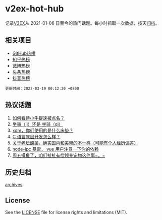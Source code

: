 # v2ex-hot-hub

 记录[V2EX](https://www.v2ex.com/)从 2021-01-06 日至今的热门话题。每小时抓取一次数据，按天[归档](archives)。
 
 ## 相关项目

- [GitHub热榜](https://github.com/lonnyzhang423/github-hot-hub)
- [知乎热榜](https://github.com/lonnyzhang423/zhihu-hot-hub)
- [微博热榜](https://github.com/lonnyzhang423/weibo-hot-hub)
- [头条热榜](https://github.com/lonnyzhang423/toutiao-hot-hub)
- [抖音热榜](https://github.com/lonnyzhang423/douyin-hot-hub)


 `更新时间：2022-03-19 00:12:20 +0800`

## 热议话题

1. [如何看待小牛提速被点名？](https://www.v2ex.com/t/841169)
1. [坐骑（ji）还是 坐骑（qi）](https://www.v2ex.com/t/841179)
1. [xdm，你们使用的是什么床垫？](https://www.v2ex.com/t/841183)
1. [C 语言底层开发怎么样？](https://www.v2ex.com/t/841252)
1. [关于老坛酸菜，确实国内和美帝的不一样（可能有个人经历偏差）](https://www.v2ex.com/t/841259)
1. [node-ipc 暴雷， vue 用户注意一下你的依赖](https://www.v2ex.com/t/841188)
1. [周五摸鱼了，咱们扯扯有偿领养宠物这件事=。=](https://www.v2ex.com/t/841192)

## 历史归档

[archives](archives)

## License

See the [LICENSE](LICENSE) file for license rights and limitations (MIT).
